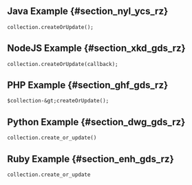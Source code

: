 ---
---

## Java Example {#section_nyl_ycs_rz}

```
collection.createOrUpdate(); 

```
## NodeJS Example {#section_xkd_gds_rz}

```
collection.createOrUpdate(callback); 

```
## PHP Example {#section_ghf_gds_rz}

```
$collection-&gt;createOrUpdate();
```
## Python Example {#section_dwg_gds_rz}

```
collection.create_or_update() 

```
## Ruby Example {#section_enh_gds_rz}

```
collection.create_or_update 

```
